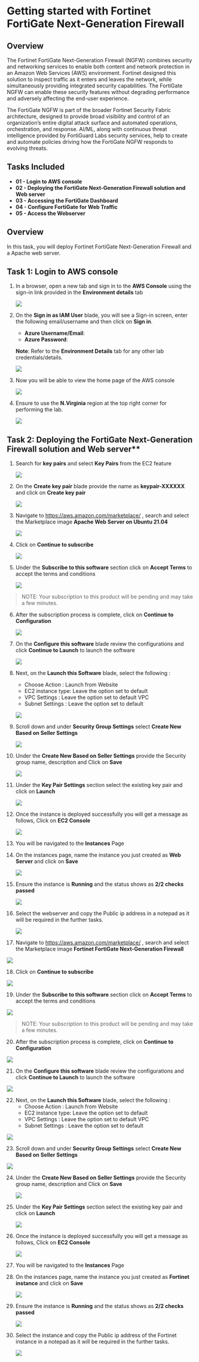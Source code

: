 # Getting started with Fortinet FortiGate Next-Generation Firewall

## Overview

The Fortinet FortiGate Next-Generation Firewall (NGFW) combines security and networking services to enable both content and network protection in 
an Amazon Web Services (AWS) environment. Fortinet designed this solution to inspect traffic as it enters and leaves the network, while simultaneously 
providing integrated security capabilities. The FortiGate NGFW can enable these security features without degrading performance and adversely affecting 
the end-user experience.

The FortiGate NGFW is part of the broader Fortinet Security Fabric architecture, designed to provide broad visibility and control of an organization’s
entire digital attack surface and automated operations, orchestration, and response. AI/ML, along with continuous threat intelligence provided by 
FortiGuard Labs security services, help to create and automate policies driving how the FortiGate NGFW responds to evolving threats. 

## Tasks Included
  
* **01 - Login to AWS console**
* **02 - Deploying the FortiGate Next-Generation Firewall solution and Web server**
* **03 - Accessing the FortiGate Dashboard**    
* **04 - Configure FortiGate for Web Traffic**
* **05 - Access the Webserver**

## Overview

In this task, you will deploy Fortinet FortiGate Next-Generation Firewall and a Apache web server. 

## Task 1: Login to AWS console

1. In a browser, open a new tab and sign in to the **AWS Console** using the sign-in link provided in the **Environment details** tab 
   
   ![](images/awssigninlink.png)

2. On the **Sign in as IAM User** blade, you will see a Sign-in screen,  enter the following email/username and then click on **Sign in**.  

   * **Azure Username/Email**:  <inject key="AzureAdUserEmail"></inject> 
   * **Azure Password**:  <inject key="AzureAdUserPassword"></inject>

   **Note**: Refer to the **Environment Details** tab for any other lab credentials/details.
        
   ![](images/awsconsolecreds.png)

3. Now you will be able to view the home page of the AWS console
   
    ![](images/consolehome.png)
    
4. Ensure to use the **N.Virginia** region at the top right corner for performing the lab.
   
    ![](images/region.png)
  
## Task 2: Deploying the FortiGate Next-Generation Firewall solution and Web server**

1. Search for **key pairs** and select **Key Pairs** from the EC2 feature

    ![](images/keypair.png)
 
2. On the **Create key pair** blade provide the name as **keypair-XXXXXX** and click on **Create key pair**

   ![](images/createkeypair.png)
 
3. Navigate to https://aws.amazon.com/marketplace/ , search and select the Marketplace image **Apache Web Server on Ubuntu 21.04**  
   
   ![](images/awsmp.png)

4. Click on **Continue to subscribe**
   
   ![](images/apachesubscribe.png)
    
5. Under the **Subscribe to this software** section click on **Accept Terms** to accept the terms and conditions
   
   ![](images/apacheterms.png)
   
  >NOTE: Your subscription to this product will be pending and may take a few minutes.

6. After the subscription process is complete, click on **Continue to Configuration**
   
   ![](images/apachectc.png)
   
7. On the **Configure this software** blade review the configurations and click **Continue to Launch** to launch the software
   
   ![](images/apachectl.png)  
 
8. Next, on the **Launch this Software** blade, select the following :
    - Choose Action : Launch from Website
    - EC2 instance type: Leave the option set to default
    - VPC Settings : Leave the option set to default VPC
    - Subnet Settings : Leave the option set to default
    
   ![](images/apachelts.png)  

9. Scroll down and under **Security Group Settings** select **Create New Based on Seller Settings**
   
   ![](images/apachelts2.png)  

10. Under the **Create New Based on Seller Settings** provide the Security group name, description and Click on **Save** 

    ![](images/apachelts3.png) 
   
11. Under the **Key Pair Settings** section select the existing key pair and click on **Launch**
   
    ![](images/apachelts4.png) 

12. Once the instance is deployed successfully you will get a message as follows, Click on **EC2 Console**
    
    ![](images/apachemsg.png) 

13. You will be navigated to the **Instances** Page

14. On the instances page, name the instance you just created as **Web Server** and click on **Save**

    ![](images/apachename.png) 
    
15. Ensure the instance is **Running** and the status shows as **2/2 checks passed**
   
    ![](images/apachestatus.png) 
   
16. Select the webserver and copy the Public ip address in a notepad as it will be required in the further tasks.
    
    ![](images/apachepip.png)

17. Navigate to https://aws.amazon.com/marketplace/ , search and select the Marketplace image **Fortinet FortiGate Next-Generation Firewall**  
   
   ![](images/awsmp2.png)

18. Click on **Continue to subscribe**
   
   ![](images/fortinetsubscribe.png)
    
19. Under the **Subscribe to this software** section click on **Accept Terms** to accept the terms and conditions
   
   ![](images/fortinetterms.png)
   
  >NOTE: Your subscription to this product will be pending and may take a few minutes.

20. After the subscription process is complete, click on **Continue to Configuration**
   
   ![](images/fortinetctc.png)
   
21. On the **Configure this software** blade review the configurations and click **Continue to Launch** to launch the software
   
   ![](images/fortinetectl.png)  
 
22. Next, on the **Launch this Software** blade, select the following :
    - Choose Action : Launch from Website
    - EC2 instance type: Leave the option set to default
    - VPC Settings : Leave the option set to default VPC
    - Subnet Settings : Leave the option set to default
    
   ![](images/fortinetlts.png)  

23. Scroll down and under **Security Group Settings** select **Create New Based on Seller Settings**
   
   ![](images/apachelts2.png)  

24. Under the **Create New Based on Seller Settings** provide the Security group name, description and Click on **Save** 

    ![](images/fortinetlts3.png) 
   
25. Under the **Key Pair Settings** section select the existing key pair and click on **Launch**
   
    ![](images/apachelts4.png) 

26. Once the instance is deployed successfully you will get a message as follows, Click on **EC2 Console**
    
    ![](images/fortinetmsg.png) 

27. You will be navigated to the **Instances** Page

28. On the instances page, name the instance you just created as **Fortinet instance** and click on **Save**

    ![](images/fortinetname.png) 
    
29. Ensure the instance is **Running** and the status shows as **2/2 checks passed**
   
    ![](images/fortinetstatus.png) 
   
30. Select the instance and copy the Public ip address of the Fortinet instance in a notepad as it will be required in the further tasks.
    
    ![](images/fortinetpip.png)
